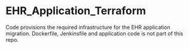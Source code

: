 # EHR_Application_Terraform
Code provisions the required infrastructure for the EHR application migration.
Dockerfile, Jenkinsfile and application code is not part of this repo.
